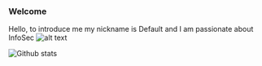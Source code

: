 ### Welcome
Hello, to introduce me my nickname is Default and I am passionate about InfoSec 
![alt text](https://media.giphy.com/media/AOgRGoZsQMWv4F37w8/giphy.gif)

![Github stats](https://github-readme-stats.vercel.app/api?username=yourGithubUsername)

